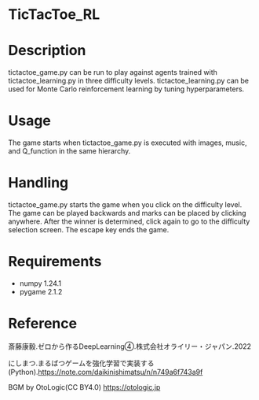 # TicTacToe_RL

# Description
tictactoe_game.py can be run to play against agents trained with tictactoe_learning.py in three difficulty levels. 
tictactoe_learning.py can be used for Monte Carlo reinforcement learning by tuning hyperparameters. 

# Usage
The game starts when tictactoe_game.py is executed with images, music, and Q_function in the same hierarchy.

# Handling 
tictactoe_game.py starts the game when you click on the difficulty level. The game can be played backwards and marks can be placed by clicking anywhere. 
After the winner is determined, click again to go to the difficulty selection screen. The escape key ends the game.

# Requirements
- numpy      1.24.1
- pygame     2.1.2

# Reference
斎藤康毅.ゼロから作るDeepLearning④.株式会社オライリー・ジャパン.2022

にしまつ.まるばつゲームを強化学習で実装する(Python).https://note.com/daikinishimatsu/n/n749a6f743a9f

BGM by OtoLogic(CC BY4.0)
https://otologic.jp
